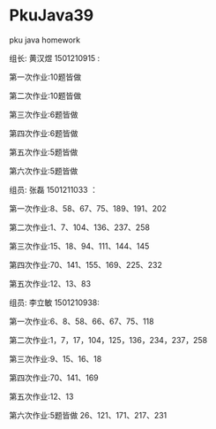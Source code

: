 # PkuJava39
pku java homework
<html>
<p>组长: 黄汉煜  1501210915 :</p>
<p>第一次作业:10题皆做</p>
<p>第二次作业:10题皆做</p>
<p>第三次作业:6题皆做</p>
<p>第四次作业:6题皆做</p>
<p>第五次作业:5题皆做</p>
<p>第六次作业:5题皆做</p>
<p>组员: 张磊  1501211033 ：</p>
<p>第一次作业:8、58、67、75、189、191、202</p>
<p>第二次作业:1、7、104、136、237、258</p>
<p>第三次作业:15、18、94、111、144、145</p>
<p>第四次作业:70、141、155、169、225、232</p>
<p>第五次作业:12、13、83</p>
<p>组员: 李立敏  1501210938: </p>
<p>第一次作业:6、8、58、66、67、75、118</p>
<p>第二次作业:1，7，17，104，125，136，234，237，258</p>
<p>第三次作业:9、15、16、18</p>
<p>第四次作业:70、141、169</p>
<p>第五次作业:12、13</p>
<p>第六次作业:5题皆做 26、121、171、217、231</p>
</html>
